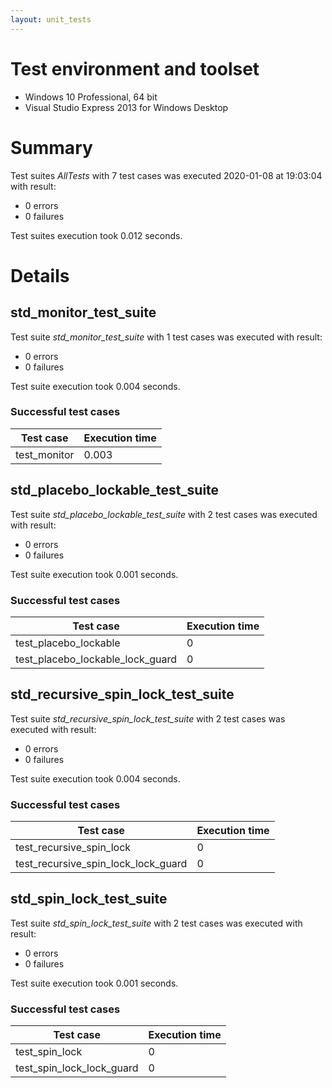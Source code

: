 ```yaml
---
layout: unit_tests
---
```


# Test environment and toolset 

* Windows 10 Professional, 64 bit
* Visual Studio Express 2013 for Windows Desktop

# Summary

Test suites *AllTests* with 7 test cases was executed 2020-01-08 at 19:03:04 with result:

* 0 errors
* 0 failures

Test suites execution took 0.012 seconds.

# Details

## std_monitor_test_suite

Test suite *std_monitor_test_suite* with 1 test cases was executed with result:

* 0 errors
* 0 failures

Test suite execution took 0.004 seconds.

### Successful test cases

Test case|Execution time
-|-
test_monitor | 0.003

## std_placebo_lockable_test_suite

Test suite *std_placebo_lockable_test_suite* with 2 test cases was executed with result:

* 0 errors
* 0 failures

Test suite execution took 0.001 seconds.

### Successful test cases

Test case|Execution time
-|-
test_placebo_lockable | 0
test_placebo_lockable_lock_guard | 0

## std_recursive_spin_lock_test_suite

Test suite *std_recursive_spin_lock_test_suite* with 2 test cases was executed with result:

* 0 errors
* 0 failures

Test suite execution took 0.004 seconds.

### Successful test cases

Test case|Execution time
-|-
test_recursive_spin_lock | 0
test_recursive_spin_lock_lock_guard | 0

## std_spin_lock_test_suite

Test suite *std_spin_lock_test_suite* with 2 test cases was executed with result:

* 0 errors
* 0 failures

Test suite execution took 0.001 seconds.

### Successful test cases

Test case|Execution time
-|-
test_spin_lock | 0
test_spin_lock_lock_guard | 0
